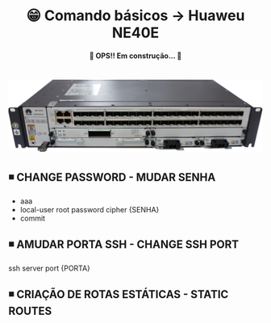 <h1 align="center">😁 Comando básicos -> Huaweu NE40E</h1>

<h4 align="center">
  🚧 OPS!! Em construção... 🚧
</h4>

<h1 align="center">
  <img alt="ne40e" title="ne40e" src="../img/ne40e.png" />
</h1>

## ◾ CHANGE PASSWORD - MUDAR SENHA
  - aaa
  - local-user root password cipher {SENHA}
  - commit

## ◾ AMUDAR PORTA SSH - CHANGE SSH PORT
  ssh server port {PORTA}

## ◾ CRIAÇÃO DE ROTAS ESTÁTICAS - STATIC ROUTES

